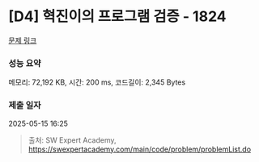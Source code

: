 # [D4] 혁진이의 프로그램 검증 - 1824 

[문제 링크](https://swexpertacademy.com/main/code/problem/problemDetail.do?contestProbId=AV4yLUiKDUoDFAUx) 

### 성능 요약

메모리: 72,192 KB, 시간: 200 ms, 코드길이: 2,345 Bytes

### 제출 일자

2025-05-15 16:25



> 출처: SW Expert Academy, https://swexpertacademy.com/main/code/problem/problemList.do